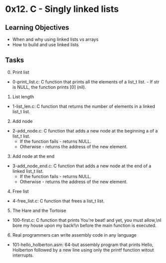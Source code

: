 # 0x12. C - Singly linked lists

## Learning Objectives

- When and why using linked lists vs arrays
- How to build and use linked lists

## Tasks

0. Print list

- 0-print_list.c: C function that prints all the elements of a list_t list.
       - If str is NULL, the function prints [0] (nil).
1. List length

- 1-list_len.c: C function that returns the number of elements in a linked list_t list.
2. Add node

- 2-add_node.c: C function that adds a new node at the beginning a of a list_t list.
     - If the function fails - returns NULL.
     - Otherwise - returns the address of the new element.
3. Add node at the end

- 3-add_node_end.c: C function that adds a new node at the end of a linked list_t list.
     - If the function fails - returns NULL.
     - Otherwise - returns the address of the new element.
4. Free list

- 4-free_list.c: C function that frees a list_t list.
5. The Hare and the Tortoise

- 100-first.c: C function that prints You're beat! and yet, you must allow,\nI bore my house upon my back!\n before the main function is executed.
6. Real programmers can write assembly code in any language

- 101-hello_holberton.asm: 64-but assembly program that prints Hello, Holberton followed by a new line using only the printf function witout interrupts.

